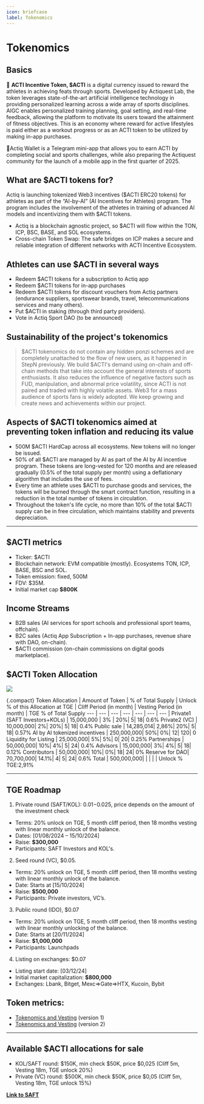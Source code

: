 ```yaml
---
icon: briefcase
label: Tokenomics
---
```

# Tokenomics

## Basics

💫 **ACTI Incentive Token, $ACTI** is a digital currency issued to reward the athletes in achieving feats through sports. Developed by Actiquest Lab, the token leverages state-of-the-art artificial intelligence technology in providing personalized learning across a wide array of sports disciplines. AIGC enables personalized training planning, goal setting, and real-time feedback, allowing the platform to motivate its users toward the attainment of fitness objectives. This is an economy where reward for active lifestyles is paid either as a workout progress or as an ACTI token to be utilized by making in-app purchases.

💎Actiq Wallet is a Telegram mini-app that allows you to earn ACTI by completing social and sports challenges, while also preparing the Actiquest community for the launch of a mobile app in the first quarter of 2025.


## What are $ACTI tokens for? 

Actiq is launching tokenized Web3 incentives ($ACTI ERC20 tokens) for athletes as part of the “AI-​by-AI” (AI Incentives for Athletes) program. The program includes the involvement of the athletes in training of advanced AI models and incentivizing them with $ACTI tokens. 

- Actiq is a blockchain agnostic project, so $ACTI will flow within the TON, ICP, BSC, BASE, and SOL ecosystems. 
- Cross-chain Token Swap: The safe bridges on ICP makes a secure and reliable integration of different networks with ACTI Incentive Ecosystem.

## Athletes can use $ACTI in several ways

- Redeem $ACTI tokens for a subscription to Actiq app
- Redeem $ACTI tokens for in-app purchases
- Redeem $ACTI tokens for discount vouchers from Actiq partners (endurance suppliers, sportswear brands, travel, telecommunications services and many others).
- Put $ACTI in staking (through third party providers).
- Vote in Actiq Sport DAO (to be announced)

## Sustainability of the project's tokenomics

> $ACTI tokenomics do not contain any hidden ponzi schemes and are
> completely unattached to the flow of new users, as it happened in
> StepN previously. We build $ACTI's demand using on-chain and off-chain
> methods that take into account the general interests of sports
> enthusiasts. It also reduces the influence of negative factors such as
> FUD, manipulation, and abnormal price volatility, since ACTI is not
> paired and traded with highly volatile assets. Web3 for a mass
> audience of sports fans is widely adopted. We keep growing and create
> news and achievements within our project.

## Aspects of $ACTI tokenomics aimed at preventing token inflation and reducing its value

- 500M $ACTI HardCap across all ecosystems. New tokens will no longer be issued.
- 50% of all $ACTI are managed by AI as part of the AI ​​by AI incentive program. These tokens are long-vested for 120 months and are released gradually (0.5% of the total supply per month) using a deflationary algorithm that includes the use of fees.
- Every time an athlete uses $ACTI to purchase goods and services, the tokens will be burned through the smart contract function, resulting in a reduction in the total number of tokens in circulation.
- Throughout the token's life cycle, no more than 10% of the total $ACTI supply can be in free circulation, which maintains stability and prevents depreciation.

***

## $ACTI metrics

- Ticker: $ACTI
- Blockchain network: EVM compatible (mostly). Ecosystems TON, ICP, BASE, BSC and SOL.
- Token emission: fixed, 500M 
- FDV: $35M.
- Initial market cap **$800K**

## Income Streams

- B2B sales (AI services for sport schools and professional sport teams, offchain). 
- B2C sales (Actiq App Subscription + In-app purchases, revenue share with DAO, on-chain). 
- $ACTI commission (on-chain commissions on digital goods marketplace).

## $ACTI Token Allocation

![](https://lh7-rt.googleusercontent.com/docsz/AD_4nXeDw-nyTxDrV_6BVoYbAm7EeDz1u2LNIFPUMPBGbRZd5Uq3dc-1wf1wJk-HWpDcd-cv40fCYm4pHNmk-8DK3TbfsuSzM798JEqFRCospSpPlH5JMyJOCR5TijGXohyRhFVZzL5S3aTTXaW299gU5Mu29Gdo?key=joJq3iOE8ODwr8SAkn3nUw)

{.compact}
Token Allocation | Amount of Token | % of Total Supply | Unlock % of this Allocation at TGE | Cliff Period (in month) | Vesting Period (in month) | TGE % of Total Supply
---    | ---  | ---  | ---  | ---  | ---  | ---  |
Private1 (SAFT Investors+KOLs) | 15,000,000 | 3% | 20%| 5| 18| 0.6%
Private2 (VC) | 10,000,000| 2%| 20%| 5| 18| 0.4%
Public sale | 14,285,014| 2,86%| 20%| 5| 18| 0.57%
AI by AI tokenized incentives | 250,000,000| 50%| 0%| 12| 120| 0
Liquidity for Listing | 25,000,000| 5%| 5%| 0| 20| 0.25%
Partnerships | 50,000,000| 10%| 4%| 5| 24| 0.4%
Advisors | 15,000,000| 3%| 4%| 5| 18| 0.12%
Contributors | 50,000,000| 10%| 0%| 18| 24| 0%
Reserve for DAO| 70,700,000| 14.1%| 4| 5| 24| 0.6%
Total | 500,000,000| | | | | Unlock % TGE:2,91%

***

## TGE Roadmap

1. Private round (SAFT/KOL): $0.01-$0.025, price depends on the amount of the investment check
- Terms: 20% unlock on TGE, 5 month cliff period, then 18 months vesting with linear monthly unlock of the balance.
- Dates: [01/08/2024 – 15/10/2024]
- Raise: **$300,000**
- Participants: SAFT Investors and KOL's.

2. Seed round (VC), $0.05.
- Terms: 20% unlock on TGE, 5 month cliff period, then 18 months vesting with linear monthly unlock of the balance.
- Date: Starts at \[15/10/2024]
- Raise: **$500,000**
- Participants: Private investors, VC’s.

3. Public round (IDO), $0.07
- Terms: 20% unlock on TGE, 5 month cliff period, then 18 months vesting with linear monthly unlocking of the balance.
- Date: Starts at \[20/11/2024]
- Raise: **$1,000,000**
- Participants: Launchpads

4. Listing on exchanges: $0.07
- Listing start date: \[03/12/24]
- Initial market capitalization: **$800,000**
- Exchanges: Lbank, Bitget, Mexc=>Gate=>HTX, Kucoin, Bybit

## Token metrics:

- [Tokenomics and Vesting](https://t.ly/at-yI) (version 1)
- [Tokenomics and Vesting](https://docs.google.com/spreadsheets/d/1Xljr5EQ7VFtZzO6qBSAzmi_qbq2Ed03iH_Z6xW_xQaQ/) (version 2) 

***

## Available $ACTI allocations for sale

- KOL/SAFT round: $150K, min check $50K, price $0,025 (Cliff 5m, Vesting 18m, TGE unlock 20%)
- Private (VC) round: $500K, min check $50K, price $0,05 (Cliff 5m, Vesting 18m, TGE unlock 15%)

[**Link to SAFT**](https://docs.google.com/document/d/1DE6JaA7tzphjvPbdHjHOFraa63-rKg1QPaqLeLEyqgU/edit?tab=t.0)

